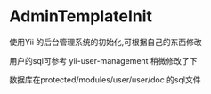 AdminTemplateInit
=================

使用Yii 的后台管理系统的初始化,可根据自己的东西修改

用户的sql可参考 yii-user-management      稍微修改了下 

数据库在protected/modules/user/user/doc  的sql文件



[](http://localhost:3000/)

